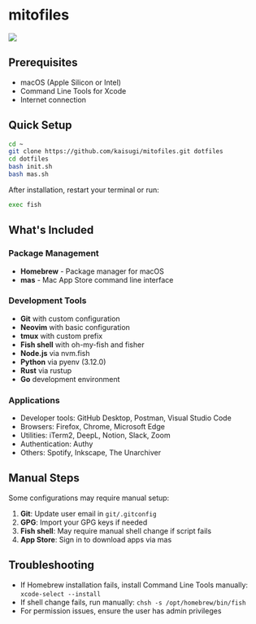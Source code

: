 # mitofiles

![](https://images.microcms-assets.io/assets/5694fd90407444338a64d654e407cc0e/bd287ec9cfb8453da4a32161e4e76ce1/liver-face_Mito_Tsukino.png.webp?w=1200&h=630&fit=fill&fill=solid)

## Prerequisites

- macOS (Apple Silicon or Intel)
- Command Line Tools for Xcode
- Internet connection

## Quick Setup

```bash
cd ~
git clone https://github.com/kaisugi/mitofiles.git dotfiles
cd dotfiles
bash init.sh
bash mas.sh
```

After installation, restart your terminal or run:
```bash
exec fish
```

## What's Included

### Package Management
- **Homebrew** - Package manager for macOS
- **mas** - Mac App Store command line interface

### Development Tools
- **Git** with custom configuration
- **Neovim** with basic configuration
- **tmux** with custom prefix
- **Fish shell** with oh-my-fish and fisher
- **Node.js** via nvm.fish
- **Python** via pyenv (3.12.0)
- **Rust** via rustup
- **Go** development environment

### Applications
- Developer tools: GitHub Desktop, Postman, Visual Studio Code
- Browsers: Firefox, Chrome, Microsoft Edge
- Utilities: iTerm2, DeepL, Notion, Slack, Zoom
- Authentication: Authy
- Others: Spotify, Inkscape, The Unarchiver

## Manual Steps

Some configurations may require manual setup:
1. **Git**: Update user email in `git/.gitconfig`
2. **GPG**: Import your GPG keys if needed
3. **Fish shell**: May require manual shell change if script fails
4. **App Store**: Sign in to download apps via mas

## Troubleshooting

- If Homebrew installation fails, install Command Line Tools manually: `xcode-select --install`
- If shell change fails, run manually: `chsh -s /opt/homebrew/bin/fish`
- For permission issues, ensure the user has admin privileges
